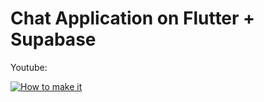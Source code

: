 # Chat Application on Flutter + Supabase

Youtube:

[![How to make it](https://img.youtube.com/vi/Ll60tsXyazM/0.jpg)](https://www.youtube.com/watch?v=Ll60tsXyazM)
